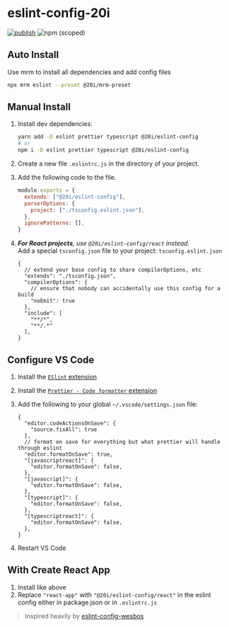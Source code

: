 # eslint-config-20i

[![publish](https://github.com/twentyideas/eslint-config-20i/actions/workflows/publish.yml/badge.svg)](https://github.com/twentyideas/eslint-config-20i/actions/workflows/publish.yml)
![npm (scoped)](https://img.shields.io/npm/v/@20i/eslint-config)

## Auto Install

Use mrm to install all dependencies and add config files

```sh
npx mrm eslint --preset @20i/mrm-preset
```

## Manual Install

1. Install dev dependencies:

    ```sh
    yarn add -D eslint prettier typescript @20i/eslint-config
    # or
    npm i -D eslint prettier typescript @20i/eslint-config
    ```

2. Create a new file `.eslintrc.js` in the directory of your project.
3. Add the following code to the file.

    ```js
    module.exports = {
      extends: ["@20i/eslint-config"],
      parserOptions: {
        project: ["./tsconfig.eslint.json"],
      },
      ignorePatterns: [],
    }
    ```

4. _**For React projects**, use `@20i/eslint-config/react` instead._  
Add a special `tsconfig.json` file to your project: `tsconfig.eslint.json`

    ```jsonc
    {
      // extend your base config to share compilerOptions, etc
      "extends": "./tsconfig.json",
      "compilerOptions": {
        // ensure that nobody can accidentally use this config for a build
        "noEmit": true
      },
      "include": [
        "**/*",
        "**/.*"
      ],
    }
    ```

## Configure VS Code

[1]: https://marketplace.visualstudio.com/items?itemName=dbaeumer.vscode-eslint
[2]: https://marketplace.visualstudio.com/items?itemName=esbenp.prettier-vscode

1. Install the [`ESlint` extension][1]
2. Install the [`Prettier - Code formatter` extension][2]
3. Add the following to your global `~/.vscode/settings.json` file:

    ```jsonc
    {
      "editor.codeActionsOnSave": {
        "source.fixAll": true
      },
      // format on save for everything but what prettier will handle through eslint
      "editor.formatOnSave": true,
      "[javascriptreact]": {
        "editor.formatOnSave": false,
      },
      "[javascript]": {
        "editor.formatOnSave": false,
      },
      "[typescript]": {
        "editor.formatOnSave": false,
      },
      "[typescriptreact]": {
        "editor.formatOnSave": false,
      },
    }
    ```

4. Restart VS Code

## With Create React App

1. Install like above
2. Replace `"react-app"` with `"@20i/eslint-config/react"` in the eslint config either in package.json or in `.eslintrc.js`

> Inspired heavily by [eslint-config-wesbos](https://github.com/wesbos/eslint-config-wesbos)
